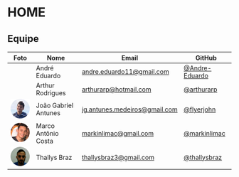 # HOME



## Equipe
 Foto | Nome | Email | GitHub | 
 ---- | ---- | ----- | ------ |
![]() | André Eduardo | andre.eduardo11@gmail.com | [@Andre-Eduardo](https://github.com/Andre-Eduardo) |
![]() | Arthur Rodrigues | arthurarp@hotmail.com | [@arthurarp](https://github.com/arthurarp) |
![](img/joao.png) | João Gabriel Antunes | jg.antunes.medeiros@gmail.com | [@flyerjohn](https://github.com/flyerjohn) |
![](img/marco.png) | Marco Antônio Costa | markinlimac@gmail.com | [@markinlimac](https://github.com/markinlimac) |
![](img/thallys.png) | Thallys Braz | 	thallysbraz3@gmail.com | [@thallysbraz](https://github.com/thallysbraz) |